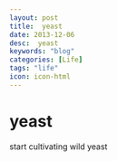 ```yaml
---
layout: post
title:  yeast
date: 2013-12-06
desc:  yeast
keywords: "blog"
categories: [Life]
tags: "life"
icon: icon-html
---
```


# yeast

start cultivating wild yeast
